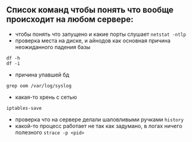 ## Список команд чтобы понять что вообще происходит на любом сервере:
- чтобы понять что запущено и какие порты слушает
```netstat -ntlp ```
- проверка места на диске, и айнодов как основная причина неожиданного падения базы
```
df -h
df -i
```
- причина упавшей бд
```
grep oom /var/log/syslog
```
- какая-то хрень с сетью
```
iptables-save
```
- проверка что на сервере делали шаловливыми ручками
``` history ```
- какой-то процесс работает не так как задумано, в логах ничего полезного
``` strace -p <pid> ```
